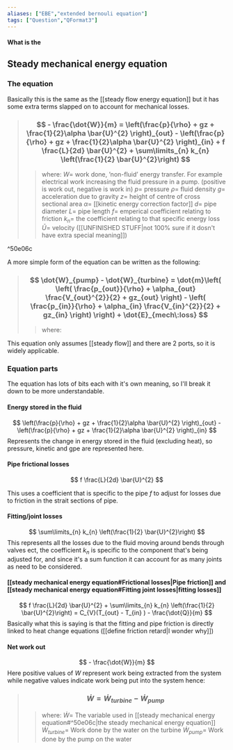 ```yaml
---
aliases: ["EBE","extended bernouli equation"]
tags: ["Question","QFormat3"]
---
```


#### What is the
## Steady mechanical energy equation
### The equation
Basically this is the same as the [[steady flow energy equation]] but it has some extra terms slapped on to account for mechanical losses.

> ### $$ - \frac{\dot{W}}{m} = \left(\frac{p}{\rho} + gz + \frac{1}{2}\alpha \bar{U}^{2} \right)_{out} - \left(\frac{p}{\rho} + gz + \frac{1}{2}\alpha \bar{U}^{2} \right)_{in} + f \frac{L}{2d} \bar{U}^{2} + \sum\limits_{n} k_{n} \left(\frac{1}{2} \bar{U}^{2}\right) $$
>> where:
>> $W=$ work done, ’non-fluid’ energy transfer. For example electrical work increasing the fluid pressure in a pump. (positive is work out, negative is work in)
>>  $p=$ pressure
>>  $\rho=$ fluid density
>>  $g=$ acceleration due to gravity
>>  $z=$ height of centre of cross sectional area
>>  $\alpha=$ [[kinetic energy correction factor]]
>>  $d=$ pipe diameter
>>  $L=$ pipe length
>>  $f=$ emperical coefficient relating to friction
>>  $k_{n}=$ the coefficient relating to that specific energy loss
>>  $\bar{U}=$ velocity ([[UNFINISHED STUFF|not 100% sure if it dosn't have extra special meaning]])

^50e06c

A more simple form of the equation can be written as the following:
> ### $$ \dot{W}_{pump} - \dot{W}_{turbine} = \dot{m}\left( \left( \frac{p_{out}}{\rho} + \alpha_{out} \frac{V_{out}^{2}}{2} + gz_{out} \right) - \left( \frac{p_{in}}{\rho} + \alpha_{in} \frac{V_{in}^{2}}{2} + gz_{in} \right) \right) + \dot{E}_{mech\:loss} $$
>> where:
>> 


This equation only assumes [[steady flow]] and there are 2 ports, so it is widely applicable.

### Equation parts
The equation has lots of bits each with it's own meaning, so I'll break it down to be more understandable.

#### Energy stored in the fluid

$$ \left(\frac{p}{\rho} + gz + \frac{1}{2}\alpha \bar{U}^{2} \right)_{out} - \left(\frac{p}{\rho} + gz + \frac{1}{2}\alpha \bar{U}^{2} \right)_{in} $$
Represents the change in energy stored in the fluid (excluding heat), so pressure, kinetic and gpe are represented here.

#### Pipe frictional losses
$$ f \frac{L}{2d} \bar{U}^{2} $$

This uses a coefficient that is specific to the pipe $f$ to adjust for losses due to friction in the strait sections of pipe.

#### Fitting/joint losses
$$ \sum\limits_{n} k_{n} \left(\frac{1}{2} \bar{U}^{2}\right) $$
This represents all the losses due to the fluid moving around bends through valves ect, the coefficient $k_{n}$ is specific to the component that's being adjusted for, and since it's a sum function it can account for as many joints as need to be considered.

#### [[steady mechanical energy equation#Frictional losses|Pipe friction]] and [[steady mechanical energy equation#Fitting joint losses|fitting losses]]
$$ f \frac{L}{2d} \bar{U}^{2} + \sum\limits_{n} k_{n} \left(\frac{1}{2} \bar{U}^{2}\right) = C_{V}(T_{out} - T_{in} ) - \frac{\dot{Q}}{m} $$
Basically what this is saying is that the fitting and pipe friction is directly linked to heat change equations ([[define friction retard|I wonder why]])

#### Net work out
$$ - \frac{\dot{W}}{m} $$
Here positive values of $W$ represent work being extracted from the system while negative values indicate work being put into the system hence:
> ### $$ \dot{W} = \dot{W}_{turbine} - \dot{W}_{pump} $$ 
>> where:
>> $\dot{W}=$ The variable used in [[steady mechanical energy equation#^50e06c|the steady mechanical energy equation]]
>> $\dot{W}_{turbine}=$ Work done by the water on the turbine
>> $\dot{W}_{pump}=$ Work done by the pump on the water